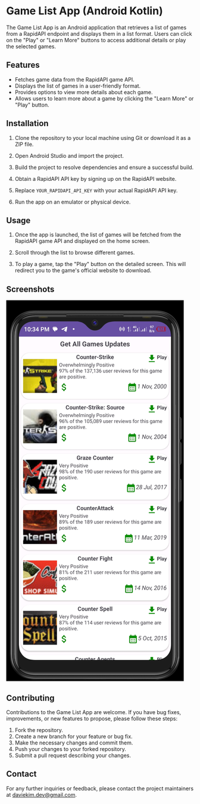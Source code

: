 # Game List App (Android Kotlin)

The Game List App is an Android application that retrieves a list of games from a RapidAPI endpoint and displays them in a list format. Users can click on the "Play" or "Learn More" buttons to access additional details or play the selected games.

## Features

- Fetches game data from the RapidAPI game API.
- Displays the list of games in a user-friendly format.
- Provides options to view more details about each game.
- Allows users to learn more about a game by clicking the "Learn More" or "Play" button.

## Installation

1. Clone the repository to your local machine using Git or download it as a ZIP file.

2. Open Android Studio and import the project.

3. Build the project to resolve dependencies and ensure a successful build.

4. Obtain a RapidAPI API key by signing up on the RapidAPI website.

5. Replace `YOUR_RAPIDAPI_API_KEY` with your actual RapidAPI API key.

6. Run the app on an emulator or physical device.

## Usage

1. Once the app is launched, the list of games will be fetched from the RapidAPI game API and displayed on the home screen.

2. Scroll through the list to browse different games.

3. To play a game, tap the "Play" button on the detailed screen. This will redirect you to the game's official website to download.

## Screenshots

![Game App Screenshot](games.jpg)

## Contributing

Contributions to the Game List App are welcome. If you have bug fixes, improvements, or new features to propose, please follow these steps:

1. Fork the repository.
2. Create a new branch for your feature or bug fix.
3. Make the necessary changes and commit them.
4. Push your changes to your forked repository.
5. Submit a pull request describing your changes.

## Contact

For any further inquiries or feedback, please contact the project maintainers at [daviekim.dev@gmail.com](mailto:daviekim.dev@gmail.com).
